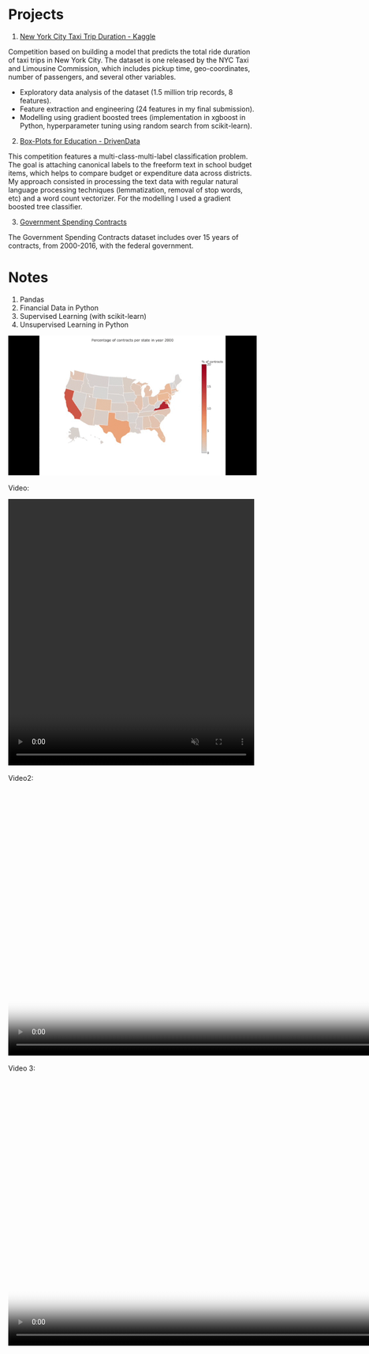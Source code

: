 # Projects

1. [New York City Taxi Trip Duration - Kaggle](nyc.md)

Competition based on building a model that predicts the total ride duration of taxi trips in New York City. The dataset is one released by the NYC Taxi and Limousine Commission, which includes pickup time, geo-coordinates, number of passengers, and several other variables.
- Exploratory data analysis of the dataset (1.5 million trip records, 8 features).
- Feature extraction and engineering (24 features in my final submission).
- Modelling using gradient boosted trees (implementation in xgboost in Python, hyperparameter tuning using random search from scikit-learn).

2. [Box-Plots for Education - DrivenData](boxplots.md)

This competition features a multi-class-multi-label classification problem. The goal is attaching canonical labels to the freeform text in school budget items, which helps to compare budget or expenditure data across districts.
My approach consisted in processing the text data with regular natural language processing techniques (lemmatization, removal of stop words, etc) and a word count vectorizer. For the modelling I used a gradient boosted tree classifier.

3. [Government Spending Contracts](bud.html)

The Government Spending Contracts dataset includes over 15 years of contracts, from 2000-2016, with the federal government.    

# Notes

1. Pandas
2. Financial Data in Python
3. Supervised Learning (with scikit-learn)
4. Unsupervised Learning in Python

 
![alt text](images/states.gif "states")

Video: 

<div class="row post-image-bg">
    <video width="99%" height="540" autoplay loop muted>
        <source src="videos/states.mp4" type="video/mp4">
    </video>
</div>

Video2:

<video src="videos/states.mp4" poster="poster-states.png" width="960" height="540" controls preload></video>


Video 3:

<video src="videos/states2.mp4" poster="poster-states.png" width="960" height="540" controls preload></video>

